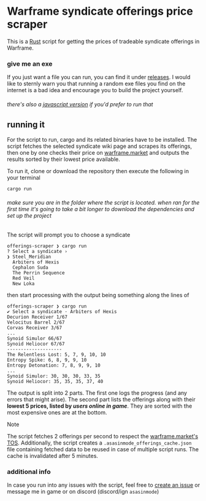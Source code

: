 # Warframe syndicate offerings price scraper

This is a [Rust]([https://nodejs.org/en](https://www.rust-lang.org/)) script for getting the prices of tradeable syndicate offerings in Warframe.

### give me an exe

If you just want a file you can run, you can find it under [releases](https://github.com/asasinmode/warframe-syndicate-offerings-scraper/releases). I would like to sternly warn you that running a random exe files you find on the internet is a bad idea and encourage you to build the project yourself.

###### _there's also a [javascript version](https://gist.github.com/asasinmode/bc9135c9a523ac63736b20e43ff67732) if you'd prefer to run that_

## running it

For the script to run, cargo and its related binaries have to be installed. The script fetches the selected syndicate wiki page and scrapes its offerings, then one by one checks their price on [warframe.market](https://warframe.market) and outputs the results sorted by their lowest price available.

To run it, clone or download the repository then execute the following in your terminal

```sh
cargo run
```

###### make sure you are in the folder where the script is located. when ran for the first time it's going to take a bit longer to download the dependencies and set up the project

The script will prompt you to choose a syndicate

```
offerings-scraper ❯ cargo run
? Select a syndicate ›
❯ Steel_Meridian
  Arbiters of Hexis
  Cephalon Suda
  The Perrin Sequence
  Red Veil
  New Loka
```

then start processing with the output being something along the lines of

```
offerings-scraper ❯ cargo run
✔ Select a syndicate · Arbiters of Hexis
Decurion Receiver 1/67
Velocitus Barrel 2/67
Corvas Receiver 3/67
...
Synoid Simulor 66/67
Synoid Heliocor 67/67
--------------------
The Relentless Lost: 5, 7, 9, 10, 10
Entropy Spike: 6, 8, 9, 9, 10
Entropy Detonation: 7, 8, 9, 9, 10
...
Synoid Simulor: 30, 30, 30, 33, 35
Synoid Heliocor: 35, 35, 35, 37, 40
```

The output is split into 2 parts. The first one logs the progress (and any errors that might arise). The second part lists the offerings along with their **lowest 5 prices, listed by _users online in game_**. They are sorted with the most expensive ones are at the bottom.

> [!NOTE]  
> The script fetches 2 offerings per second to respect the [warframe.market's TOS](https://warframe.market/tos). Additionally, the script creates a `.asasinmode_offerings_cache.json` file containing fetched data to be reused in case of multiple script runs. The cache is invalidated after 5 minutes.

### additional info

In case you run into any issues with the script, feel free to [create an issue](https://github.com/asasinmode/warframe-syndicate-offerings-scraper/issues/new) or message me in game or on discord (discord/ign `asasinmode`)
